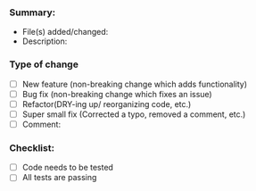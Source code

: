### Summary:

- File(s) added/changed:
- Description:

### Type of change

- [ ]  New feature (non-breaking change which adds functionality)
- [ ]  Bug fix (non-breaking change which fixes an issue)
- [ ]  Refactor(DRY-ing up/ reorganizing code, etc.)
- [ ]  Super small fix (Corrected a typo, removed a comment, etc.)
- [ ]  Comment:

### Checklist:

- [ ]  Code needs to be tested
- [ ]  All tests are passing

